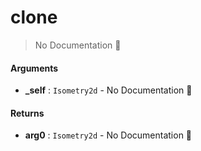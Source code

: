 # clone

> No Documentation 🚧

#### Arguments

- **\_self** : `Isometry2d` \- No Documentation 🚧

#### Returns

- **arg0** : `Isometry2d` \- No Documentation 🚧
